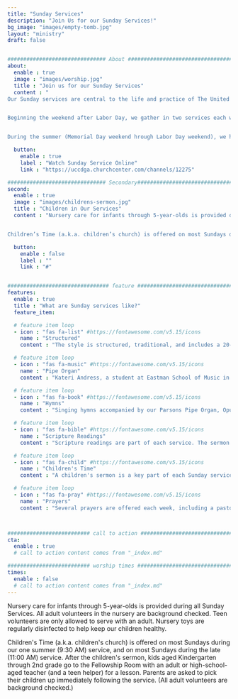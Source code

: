 ```yaml
---
title: "Sunday Services"
description: "Join Us for our Sunday Services!"
bg_image: "images/empty-tomb.jpg"
layout: "ministry"
draft: false


############################### About #####################################
about:
  enable : true
  image : "images/worship.jpg"
  title : "Join us for our Sunday Services"
  content : "
Our Sunday services are central to the life and practice of The United Church. 


Beginning the weekend after Labor Day, we gather in two services each week (8:45 AM and 11:00 AM). These two services continue through the weekend before Memorial Day.


During the summer (Memorial Day weekend hrough Labor Day weekend), we have one service, which begins at 9:30 AM."

  button:
    enable : true
    label : "Watch Sunday Service Online"
    link : "https://uccdga.churchcenter.com/channels/12275"

############################### Secondary###############################
second:
  enable : true
  image : "images/childrens-sermon.jpg"
  title : "Children in Our Services"
  content : "Nursery care for infants through 5-year-olds is provided during all Sunday Services. All adult volunteers in the nursery are background checked. Teen volunteers are only allowed to serve with an adult. We have a pager system for parents to utilize in case their child needs a diaper change. All nursery toys and furniture are cleaned/sanitized regularly.


Children’s Time (a.k.a. children’s church) is offered on most Sundays during the 11:00 AM service or during our one summer 9:30am service. After the children’s sermon, kids aged Kindergarten through 2nd grade go to to a classroom with two adult and/or teen volunteers for an age-appropriate lesson. All adult volunteers are background checked. Parents are asked to pick their children up immediately following the service. On Communion Sundays when Children’s Time is not offered, Worship bags are available for any children to use during the Worship service."

  button:
    enable : false
    label : ""
    link : "#"


################################ feature #################################
features:
  enable : true
  title : "What are Sunday services like?"
  feature_item:

  # feature item loop
  - icon : "fas fa-list" #https://fontawesome.com/v5.15/icons
    name : "Structured"
    content : "The style is structured, traditional, and includes a 20-minute sermon"

  # feature item loop
  - icon : "fas fa-music" #https://fontawesome.com/v5.15/icons
    name : "Pipe Organ"
    content : "Kateri Andress, a student at Eastman School of Music in Rochester, plays the organ each week."

  # feature item loop
  - icon : "fas fa-book" #https://fontawesome.com/v5.15/icons
    name : "Hymns"
    content : "Singing hymns accompanied by our Parsons Pipe Organ, Opus 4. The organ is also used for concerts throughout the year."

  # feature item loop
  - icon : "fas fa-bible" #https://fontawesome.com/v5.15/icons
    name : "Scripture Readings"
    content : "Scripture readings are part of each service. The sermon is Bible focused rather than topical."

  # feature item loop
  - icon : "fas fa-child" #https://fontawesome.com/v5.15/icons
    name : "Children's Time"
    content : "A children's sermon is a key part of each Sunday service. The children are invited to the front each week to join the pastor or another volunteer."

  # feature item loop
  - icon : "fas fa-pray" #https://fontawesome.com/v5.15/icons
    name : "Prayers"
    content : "Several prayers are offered each week, including a pastoral prayer. During the pastoral prayer, we pray for our world, our community, and our church family."



########################## call to action #################################
cta:
  enable : true
  # call to action content comes from "_index.md"

########################## worship times #################################
times:
  enable : false
  # call to action content comes from "_index.md"
---
```




Nursery care for infants through 5-year-olds is provided during all Sunday Services. All adult volunteers in the nursery are background checked. Teen volunteers are only allowed to serve with an adult. Nursery toys are regularly disinfected to help keep our children healthy.

Children's Time (a.k.a. children's church) is offered on most Sundays during our one summer (9:30 AM) service, and on most Sundays during the late (11:00 AM) service.  After the children's sermon, kids aged Kindergarten through 2nd grade go to the Fellowship Room with an adult or high-school-aged teacher (and a teen helper) for a lesson. Parents are asked to pick their children up immediately following the service. (All adult volunteers are background checked.)
